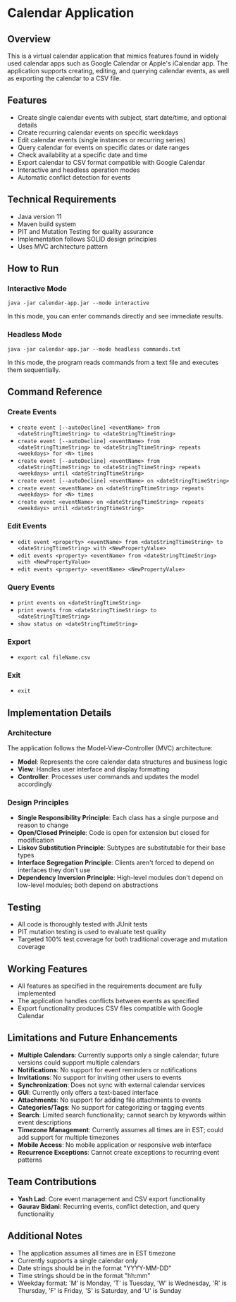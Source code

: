 # Calendar Application

## Overview
This is a virtual calendar application that mimics features found in widely used calendar apps such as Google Calendar or Apple's iCalendar app. The application supports creating, editing, and querying calendar events, as well as exporting the calendar to a CSV file.

## Features
- Create single calendar events with subject, start date/time, and optional details
- Create recurring calendar events on specific weekdays
- Edit calendar events (single instances or recurring series)
- Query calendar for events on specific dates or date ranges
- Check availability at a specific date and time
- Export calendar to CSV format compatible with Google Calendar
- Interactive and headless operation modes
- Automatic conflict detection for events

## Technical Requirements
- Java version 11
- Maven build system
- PIT and Mutation Testing for quality assurance
- Implementation follows SOLID design principles
- Uses MVC architecture pattern

## How to Run

### Interactive Mode
```
java -jar calendar-app.jar --mode interactive
```
In this mode, you can enter commands directly and see immediate results.

### Headless Mode
```
java -jar calendar-app.jar --mode headless commands.txt
```
In this mode, the program reads commands from a text file and executes them sequentially.

## Command Reference

### Create Events
- `create event [--autoDecline] <eventName> from <dateStringTtimeString> to <dateStringTtimeString>`
- `create event [--autoDecline] <eventName> from <dateStringTtimeString> to <dateStringTtimeString> repeats <weekdays> for <N> times`
- `create event [--autoDecline] <eventName> from <dateStringTtimeString> to <dateStringTtimeString> repeats <weekdays> until <dateStringTtimeString>`
- `create event [--autoDecline] <eventName> on <dateStringTtimeString>`
- `create event <eventName> on <dateStringTtimeString> repeats <weekdays> for <N> times`
- `create event <eventName> on <dateStringTtimeString> repeats <weekdays> until <dateStringTtimeString>`

### Edit Events
- `edit event <property> <eventName> from <dateStringTtimeString> to <dateStringTtimeString> with <NewPropertyValue>`
- `edit events <property> <eventName> from <dateStringTtimeString> with <NewPropertyValue>`
- `edit events <property> <eventName> <NewPropertyValue>`

### Query Events
- `print events on <dateStringTtimeString>`
- `print events from <dateStringTtimeString> to <dateStringTtimeString>`
- `show status on <dateStringTtimeString>`

### Export
- `export cal fileName.csv`

### Exit
- `exit`

## Implementation Details

### Architecture
The application follows the Model-View-Controller (MVC) architecture:
- **Model**: Represents the core calendar data structures and business logic
- **View**: Handles user interface and display formatting
- **Controller**: Processes user commands and updates the model accordingly

### Design Principles
- **Single Responsibility Principle**: Each class has a single purpose and reason to change
- **Open/Closed Principle**: Code is open for extension but closed for modification
- **Liskov Substitution Principle**: Subtypes are substitutable for their base types
- **Interface Segregation Principle**: Clients aren't forced to depend on interfaces they don't use
- **Dependency Inversion Principle**: High-level modules don't depend on low-level modules; both depend on abstractions

## Testing
- All code is thoroughly tested with JUnit tests
- PIT mutation testing is used to evaluate test quality
- Targeted 100% test coverage for both traditional coverage and mutation coverage

## Working Features
- All features as specified in the requirements document are fully implemented
- The application handles conflicts between events as specified
- Export functionality produces CSV files compatible with Google Calendar

## Limitations and Future Enhancements
- **Multiple Calendars**: Currently supports only a single calendar; future versions could support multiple calendars
- **Notifications**: No support for event reminders or notifications
- **Invitations**: No support for inviting other users to events
- **Synchronization**: Does not sync with external calendar services
- **GUI**: Currently only offers a text-based interface
- **Attachments**: No support for adding file attachments to events
- **Categories/Tags**: No support for categorizing or tagging events
- **Search**: Limited search functionality; cannot search by keywords within event descriptions
- **Timezone Management**: Currently assumes all times are in EST; could add support for multiple timezones
- **Mobile Access**: No mobile application or responsive web interface
- **Recurrence Exceptions**: Cannot create exceptions to recurring event patterns

## Team Contributions
- **Yash Lad**: Core event management and CSV export functionality
- **Gaurav Bidani**: Recurring events, conflict detection, and query functionality

## Additional Notes
- The application assumes all times are in EST timezone
- Currently supports a single calendar only
- Date strings should be in the format "YYYY-MM-DD"
- Time strings should be in the format "hh:mm"
- Weekday format: 'M' is Monday, 'T' is Tuesday, 'W' is Wednesday, 'R' is Thursday, 'F' is Friday, 'S' is Saturday, and 'U' is Sunday